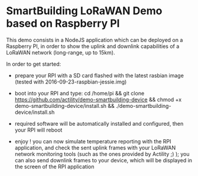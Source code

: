 # SmartBuilding LoRaWAN Demo based on Raspberry PI

This demo consists in a NodeJS application which can be deployed on a Raspberry PI, in order to show the uplink and downlink capabilities of a LoRaWAN network (long-range, up to 15km).

In order to get started:

- prepare your RPI with a SD card flashed with the latest rasbian image (tested with 2016-09-23-raspbian-jessie.img)

- boot into your RPI and type:
cd /home/pi && git clone https://github.com/actility/demo-smartbuilding-device && chmod +x demo-smartbuilding-device/install.sh && ./demo-smartbuilding-device/install.sh

- required software will be automatically installed and configured, then your RPI will reboot

- enjoy ! you can now simulate temperature reporting with the RPI application, and check the sent uplink frames with your LoRaWAN network monitoring tools (such as the ones provided by Actility ;) ); you can also send downlink frames to your device, which will be displayed in the screen of the RPI application
